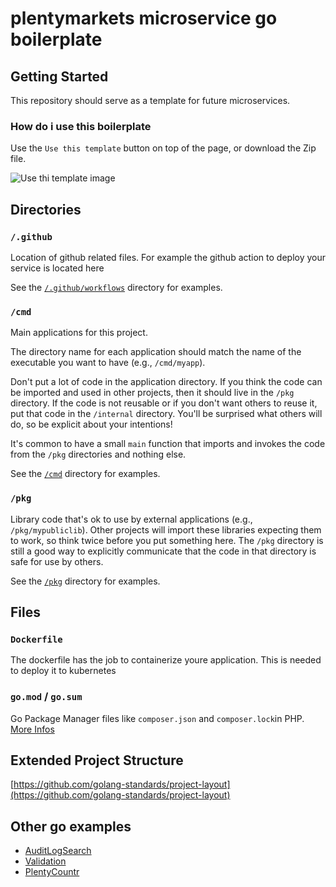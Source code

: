 # plentymarkets microservice go boilerplate

## Getting Started

This repository should serve as a template for future microservices.

### How do i use this boilerplate
Use the `Use this template` button on top of the page, or download the Zip file.

![Use thi template image](https://user-images.githubusercontent.com/9029015/107752501-2198ae00-6d1f-11eb-9807-93ded5471996.png)

## Directories

### `/.github`

Location of github related files. For example the github action to deploy your service is located here

See the [`/.github/workflows`](.github/workflows) directory for examples.

### `/cmd`

Main applications for this project.

The directory name for each application should match the name of the executable you want to have (e.g., `/cmd/myapp`).

Don't put a lot of code in the application directory. If you think the code can be imported and used in other projects, then it should live in the `/pkg` directory. If the code is not reusable or if you don't want others to reuse it, put that code in the `/internal` directory. You'll be surprised what others will do, so be explicit about your intentions!

It's common to have a small `main` function that imports and invokes the code from the `/pkg` directories and nothing else.

See the [`/cmd`](cmd) directory for examples.

### `/pkg`

Library code that's ok to use by external applications (e.g., `/pkg/mypubliclib`). Other projects will import these libraries expecting them to work, so think twice before you put something here. The `/pkg` directory is still a good way to explicitly communicate that the code in that directory is safe for use by others. 

See the [`/pkg`](pkg) directory for examples.

## Files

### `Dockerfile`

The dockerfile has the job to containerize youre application. This is needed to deploy it to kubernetes

### `go.mod` / `go.sum`

Go Package Manager files like `composer.json` and `composer.lock`in PHP. [More Infos](https://github.com/golang/go/wiki/Modules)

## Extended Project Structure
[https://github.com/golang-standards/project-layout](https://github.com/golang-standards/project-layout)

## Other go examples

- [AuditLogSearch](https://github.com/plentymarkets/audit-log-search)
- [Validation](https://github.com/plentymarkets/microservice-validation)
- [PlentyCountr](https://github.com/plentymarkets/plentycountr)
